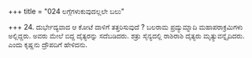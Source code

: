 +++
title = "024 ಲಗ್ಗೆಗಳುಕುವುದಲ್ಲಲೇ ಬಲು"

+++
24. ದುರ್ಭೇದ್ಯವಾದ ಆ ಕೋಟೆ ದಾಳಿಗೆ ತತ್ತರಿಸುವುದೆ ? ಬಲರಾಮ ಪ್ರದ್ಯುಮ್ನಾದಿ ಮಹಾಪರಾಕ್ರಮಿಗಳು ಅಲ್ಲಿದ್ದರು.  ಅವರು ಮೇಲೆ ಬಿದ್ದ ದೈತ್ಯರನ್ನು ಸದೆಬಡಿದರು. ಶತ್ರು ಸೈನ್ಯದಲ್ಲಿ ರಾಶಿರಾಶಿ ದೈತ್ಯರು ಮೃತ್ಯುವನ್ನೈದಿದರು. ಎಂದು  ಕೃಷ್ಣನು ದ್ರೌಪದಿಗೆ ಹೇಳಿದನು.